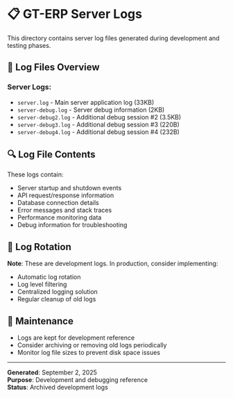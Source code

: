 # 📋 GT-ERP Server Logs

This directory contains server log files generated during development and testing phases.

## 📁 Log Files Overview

### **Server Logs:**
- `server.log` - Main server application log (33KB)
- `server-debug.log` - Server debug information (2KB)
- `server-debug2.log` - Additional debug session #2 (3.5KB)
- `server-debug3.log` - Additional debug session #3 (220B)
- `server-debug4.log` - Additional debug session #4 (232B)

## 🔍 Log File Contents

These logs contain:
- Server startup and shutdown events
- API request/response information
- Database connection details
- Error messages and stack traces
- Performance monitoring data
- Debug information for troubleshooting

## 📅 Log Rotation

**Note**: These are development logs. In production, consider implementing:
- Automatic log rotation
- Log level filtering
- Centralized logging solution
- Regular cleanup of old logs

## 🧹 Maintenance

- Logs are kept for development reference
- Consider archiving or removing old logs periodically
- Monitor log file sizes to prevent disk space issues

---

**Generated**: September 2, 2025  
**Purpose**: Development and debugging reference  
**Status**: Archived development logs
